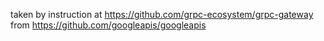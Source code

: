 taken by instruction at https://github.com/grpc-ecosystem/grpc-gateway
from https://github.com/googleapis/googleapis
